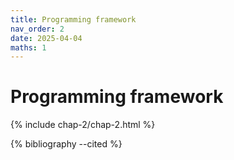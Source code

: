 ```yaml
---
title: Programming framework
nav_order: 2
date: 2025-04-04
maths: 1
---
```


# Programming framework

{% include chap-2/chap-2.html %}

{% bibliography --cited %}

